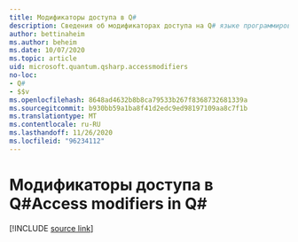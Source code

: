 ```yaml
---
title: Модификаторы доступа в Q#
description: Сведения об модификаторах доступа на Q# языке программирования.
author: bettinaheim
ms.author: beheim
ms.date: 10/07/2020
ms.topic: article
uid: microsoft.quantum.qsharp.accessmodifiers
no-loc:
- Q#
- $$v
ms.openlocfilehash: 8648ad4632b8b8ca79533b267f8368732681339a
ms.sourcegitcommit: b930bb59a1ba8f41d2edc9ed98197109aa8c7f1b
ms.translationtype: MT
ms.contentlocale: ru-RU
ms.lasthandoff: 11/26/2020
ms.locfileid: "96234112"
---
```

# <a name="access-modifiers-in-no-locq"></a><span data-ttu-id="57875-103">Модификаторы доступа в Q#</span><span class="sxs-lookup"><span data-stu-id="57875-103">Access modifiers in Q#</span></span>

[!INCLUDE [source link](~/includes/qsharp-language/Specifications/Language/1_ProgramStructure/6_AccessModifiers.md)]

